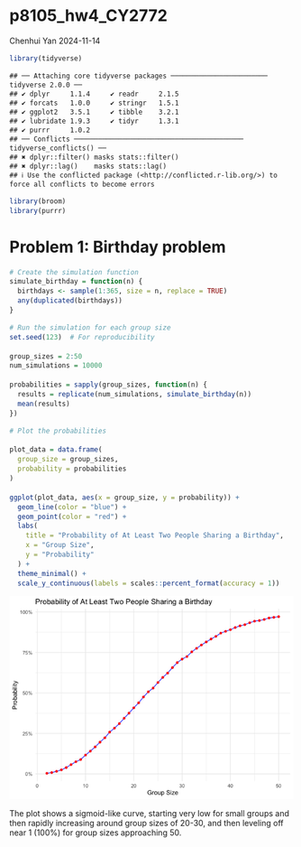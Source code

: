 p8105_hw4_CY2772
================
Chenhui Yan
2024-11-14

``` r
library(tidyverse)
```

    ## ── Attaching core tidyverse packages ──────────────────────── tidyverse 2.0.0 ──
    ## ✔ dplyr     1.1.4     ✔ readr     2.1.5
    ## ✔ forcats   1.0.0     ✔ stringr   1.5.1
    ## ✔ ggplot2   3.5.1     ✔ tibble    3.2.1
    ## ✔ lubridate 1.9.3     ✔ tidyr     1.3.1
    ## ✔ purrr     1.0.2     
    ## ── Conflicts ────────────────────────────────────────── tidyverse_conflicts() ──
    ## ✖ dplyr::filter() masks stats::filter()
    ## ✖ dplyr::lag()    masks stats::lag()
    ## ℹ Use the conflicted package (<http://conflicted.r-lib.org/>) to force all conflicts to become errors

``` r
library(broom)
library(purrr)
```

# Problem 1: Birthday problem

``` r
# Create the simulation function
simulate_birthday = function(n) {
  birthdays <- sample(1:365, size = n, replace = TRUE)
  any(duplicated(birthdays))
}
```

``` r
# Run the simulation for each group size
set.seed(123)  # For reproducibility

group_sizes = 2:50
num_simulations = 10000

probabilities = sapply(group_sizes, function(n) {
  results = replicate(num_simulations, simulate_birthday(n))
  mean(results)
})
```

``` r
# Plot the probabilities

plot_data = data.frame(
  group_size = group_sizes,
  probability = probabilities
)

ggplot(plot_data, aes(x = group_size, y = probability)) +
  geom_line(color = "blue") +
  geom_point(color = "red") +
  labs(
    title = "Probability of At Least Two People Sharing a Birthday",
    x = "Group Size",
    y = "Probability"
  ) +
  theme_minimal() +
  scale_y_continuous(labels = scales::percent_format(accuracy = 1))
```

![](p8105_hw4_CY2772_files/figure-gfm/unnamed-chunk-4-1.png)<!-- -->

The plot shows a sigmoid-like curve, starting very low for small groups
and then rapidly increasing around group sizes of 20-30, and then
leveling off near 1 (100%) for group sizes approaching 50.
